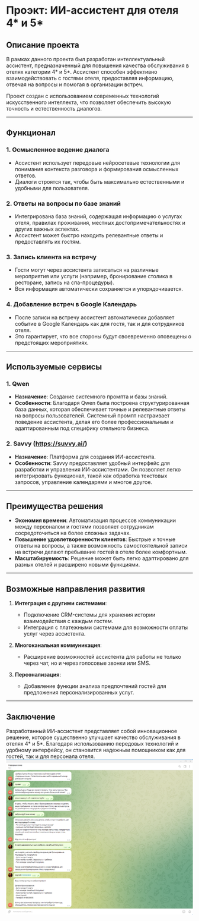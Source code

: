 # Проэкт: ИИ-ассистент для отеля 4* и 5*

## Описание проекта

В рамках данного проекта был разработан интеллектуальный ассистент, предназначенный для повышения качества обслуживания в отелях категории 4* и 5*. Ассистент способен эффективно взаимодействовать с гостями отеля, предоставляя информацию, отвечая на вопросы и помогая в организации встреч. 

Проект создан с использованием современных технологий искусственного интеллекта, что позволяет обеспечить высокую точность и естественность диалогов.

---

## Функционал

### 1. **Осмысленное ведение диалога**
   - Ассистент использует передовые нейросетевые технологии для понимания контекста разговора и формирования осмысленных ответов.
   - Диалоги строятся так, чтобы быть максимально естественными и удобными для пользователя.

### 2. **Ответы на вопросы по базе знаний**
   - Интегрирована база знаний, содержащая информацию о услугах отеля, правилах проживания, местных достопримечательностях и других важных аспектах.
   - Ассистент может быстро находить релевантные ответы и предоставлять их гостям.

### 3. **Запись клиента на встречу**
   - Гости могут через ассистента записаться на различные мероприятия или услуги (например, бронирование столика в ресторане, запись на спа-процедуры).
   - Вся информация автоматически сохраняется и упорядочивается.

### 4. **Добавление встреч в Google Календарь**
   - После записи на встречу ассистент автоматически добавляет событие в Google Календарь как для гостя, так и для сотрудников отеля.
   - Это гарантирует, что все стороны будут своевременно оповещены о предстоящих мероприятиях.

---

## Используемые сервисы

### 1. **Qwen**
   - **Назначение**: Создание системного промпта и базы знаний.
   - **Особенности**: Благодаря Qwen была построена структурированная база данных, которая обеспечивает точные и релевантные ответы на вопросы пользователей. Системный промпт настраивает поведение ассистента, делая его более профессиональным и адаптированным под специфику отельного бизнеса.

### 2. **Savvy (https://suvvy.ai/)**
   - **Назначение**: Платформа для создания ИИ-ассистента.
   - **Особенности**: Savvy предоставляет удобный интерфейс для разработки и управления ИИ-ассистентами. Он позволяет легко интегрировать функционал, такой как обработка текстовых запросов, управление календарями и многое другое.

---

## Преимущества решения

- **Экономия времени**: Автоматизация процессов коммуникации между персоналом и гостями позволяет сотрудникам сосредоточиться на более сложных задачах.
- **Повышение удовлетворенности клиентов**: Быстрые и точные ответы на вопросы, а также возможность самостоятельной записи на встречи делают пребывание гостей в отеле более комфортным.
- **Масштабируемость**: Решение может быть легко адаптировано для разных отелей и расширено новыми функциями.

---

## Возможные направления развития

1. **Интеграция с другими системами**:
   - Подключение CRM-системы для хранения истории взаимодействия с каждым гостем.
   - Интеграция с платежными системами для возможности оплаты услуг через ассистента.

2. **Многоканальная коммуникация**:
   - Расширение возможностей ассистента для работы не только через чат, но и через голосовые звонки или SMS.

3. **Персонализация**:
   - Добавление функции анализа предпочтений гостей для предложения персонализированных услуг.

---

## Заключение

Разработанный ИИ-ассистент представляет собой инновационное решение, которое существенно улучшает качество обслуживания в отелях 4* и 5*. Благодаря использованию передовых технологий и удобному интерфейсу, он становится надежным помощником как для гостей, так и для персонала отеля.
![Иллюстрация к проекту](https://github.com/SergeySS-25/AI-Assistant/blob/main/2025-02-28_09-58-19.png?raw=true)
